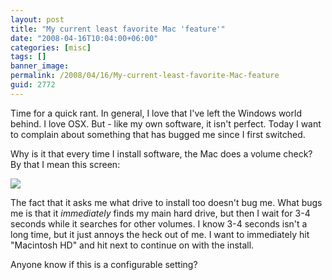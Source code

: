 ```yaml
---
layout: post
title: "My current least favorite Mac 'feature'"
date: "2008-04-16T10:04:00+06:00"
categories: [misc]
tags: []
banner_image: 
permalink: /2008/04/16/My-current-least-favorite-Mac-feature
guid: 2772
---
```


Time for a quick rant. In general, I love that I've left the Windows world behind. I love OSX. But - like my own software, it isn't perfect. Today I want to complain about something that has bugged me since I first switched.

Why is it that every time I install software, the Mac does a volume check? By that I mean this screen:

<img src="https://static.raymondcamden.com/images//Picture 112.png">

The fact that it asks me what drive to install too doesn't bug me. What bugs me is that it <i>immediately</i> finds my main hard drive, but then I wait for 3-4 seconds while it searches for other volumes. I know 3-4 seconds isn't a long time, but it just annoys the heck out of me. I want to immediately hit "Macintosh HD" and hit next to continue on with the install.

Anyone know if this is a configurable setting?